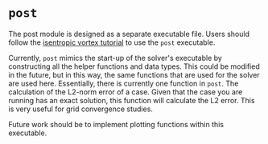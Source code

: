 # `post`

The post module is designed as a separate executable file. Users should follow the [isentropic vortex tutorial](https://github.com/IhmeGroup/DG-MPI/tree/main/examples/euler/3D/isentropic_vortex) to use the `post` executable.

Currently, `post` mimics the start-up of the solver's executable by constructing all the helper functions and data types. This could be modified in the future, but in this way, the same functions that are used for the solver are used here.
Essentially, there is currently one function in `post`. The calculation of the L2-norm error of a case. Given that the case you are running has an exact solution, this function will calculate the L2 error. This is very useful for grid convergence studies.

Future work should be to implement plotting functions within this executable.
